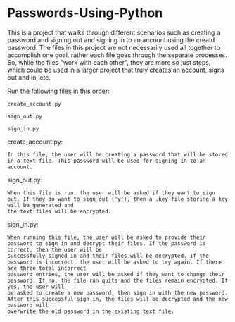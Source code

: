 # Passwords-Using-Python

This is a project that walks through different scenarios such as creating a password and signing out and signing in to an account using the creatd password.
The files in this project are not necessarily used all together to accomplish one goal, rather each file goes through the separate processes. So, while the files 
"work with each other", they are more so just steps, which could be used in a larger project that truly creates an account, signs out and in, etc.



Run the following files in this order:
  
    create_account.py
  
    sign_out.py
  
    sign_in.py
  


create_account.py:

    In this file, the user will be creating a password that will be stored in a text file. This password will be used for signing in to an account.
  
  
sign_out.py:

    When this file is run, the user will be asked if they want to sign out. If they do want to sign out ('y'), then a .key file storing a key will be generated and 
    the text files will be encrypted.
  
  
sign_in.py:
  
    When running this file, the user will be asked to provide their password to sign in and decrypt their files. If the password is correct, then the user will be 
    successfully signed in and their files will be decrypted. If the password is incorrect, the user will be asked to try again. If there are three total incorrect 
    password entries, the user will be asked if they want to change their password. If no, the file run quits and the files remain encrypted. If yes, the user will 
    be asked to create a new password, then sign in with the new password. After this successful sign in, the files will be decrypted and the new password will 
    overwrite the old password in the existing text file.
